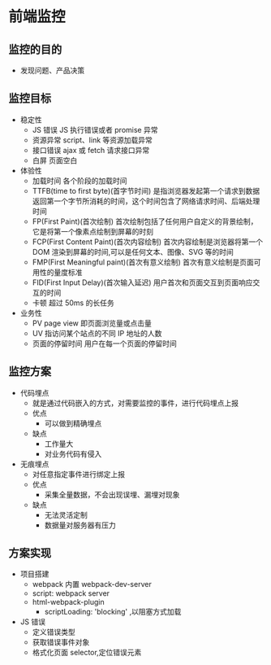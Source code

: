 # 前端监控

## 监控的目的

- 发现问题、产品决策

## 监控目标

- 稳定性
  - JS 错误 JS 执行错误或者 promise 异常
  - 资源异常 script、link 等资源加载异常
  - 接口错误 ajax 或 fetch 请求接口异常
  - 白屏 页面空白
- 体验性
  - 加载时间 各个阶段的加载时间
  - TTFB(time to first byte)(首字节时间) 是指浏览器发起第一个请求到数据返回第一个字节所消耗的时间，这个时间包含了网络请求时间、后端处理时间
  - FP(First Paint)(首次绘制) 首次绘制包括了任何用户自定义的背景绘制，它是将第一个像素点绘制到屏幕的时刻
  - FCP(First Content Paint)(首次内容绘制) 首次内容绘制是浏览器将第一个 DOM 渲染到屏幕的时间,可以是任何文本、图像、SVG 等的时间
  - FMP(First Meaningful paint)(首次有意义绘制) 首次有意义绘制是页面可用性的量度标准
  - FID(First Input Delay)(首次输入延迟) 用户首次和页面交互到页面响应交互的时间
  - 卡顿 超过 50ms 的长任务
- 业务性
  - PV page view 即页面浏览量或点击量
  - UV 指访问某个站点的不同 IP 地址的人数
  - 页面的停留时间 用户在每一个页面的停留时间

## 监控方案

- 代码埋点
  - 就是通过代码嵌入的方式，对需要监控的事件，进行代码埋点上报
  - 优点
    - 可以做到精确埋点
  - 缺点
    - 工作量大
    - 对业务代码有侵入
- 无痕埋点
  - 对任意指定事件进行绑定上报
  - 优点
    - 采集全量数据，不会出现误埋、漏埋对现象
  - 缺点
    - 无法灵活定制
    - 数据量对服务器有压力

## 方案实现

- 项目搭建
  - webpack 内置 webpack-dev-server
  - script: webpack server
  - html-webpack-plugin
    - scriptLoading: 'blocking' ,以阻塞方式加载
- JS 错误
  - 定义错误类型
  - 获取错误事件对象
  - 格式化页面 selector,定位错误元素
